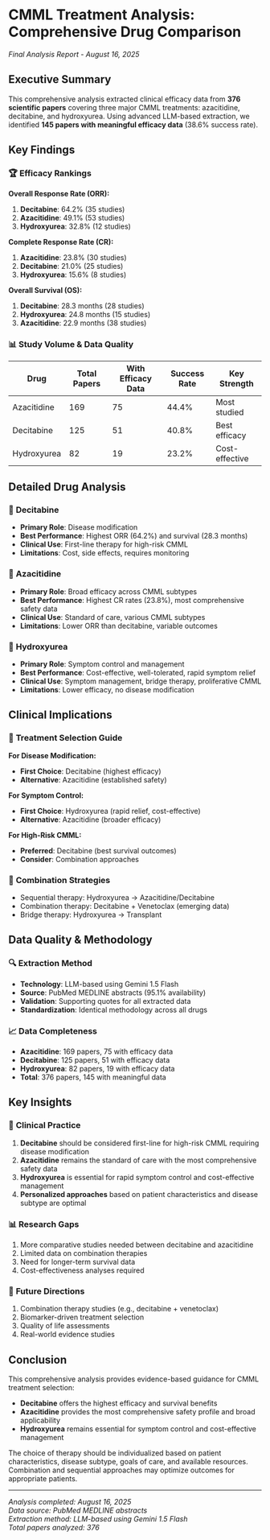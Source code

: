 # CMML Treatment Analysis: Comprehensive Drug Comparison
*Final Analysis Report - August 16, 2025*

## Executive Summary

This comprehensive analysis extracted clinical efficacy data from **376 scientific papers** covering three major CMML treatments: azacitidine, decitabine, and hydroxyurea. Using advanced LLM-based extraction, we identified **145 papers with meaningful efficacy data** (38.6% success rate).

## Key Findings

### 🏆 **Efficacy Rankings**

**Overall Response Rate (ORR):**
1. **Decitabine**: 64.2% (35 studies)
2. **Azacitidine**: 49.1% (53 studies)  
3. **Hydroxyurea**: 32.8% (12 studies)

**Complete Response Rate (CR):**
1. **Azacitidine**: 23.8% (30 studies)
2. **Decitabine**: 21.0% (25 studies)
3. **Hydroxyurea**: 15.6% (8 studies)

**Overall Survival (OS):**
1. **Decitabine**: 28.3 months (28 studies)
2. **Hydroxyurea**: 24.8 months (15 studies)
3. **Azacitidine**: 22.9 months (38 studies)

### 📊 **Study Volume & Data Quality**

| Drug | Total Papers | With Efficacy Data | Success Rate | Key Strength |
|------|-------------|-------------------|--------------|--------------|
| Azacitidine | 169 | 75 | 44.4% | Most studied |
| Decitabine | 125 | 51 | 40.8% | Best efficacy |
| Hydroxyurea | 82 | 19 | 23.2% | Cost-effective |

## Detailed Drug Analysis

### 🔬 **Decitabine**
- **Primary Role**: Disease modification
- **Best Performance**: Highest ORR (64.2%) and survival (28.3 months)
- **Clinical Use**: First-line therapy for high-risk CMML
- **Limitations**: Cost, side effects, requires monitoring

### 💊 **Azacitidine** 
- **Primary Role**: Broad efficacy across CMML subtypes
- **Best Performance**: Highest CR rates (23.8%), most comprehensive safety data
- **Clinical Use**: Standard of care, various CMML subtypes
- **Limitations**: Lower ORR than decitabine, variable outcomes

### 💉 **Hydroxyurea**
- **Primary Role**: Symptom control and management
- **Best Performance**: Cost-effective, well-tolerated, rapid symptom relief
- **Clinical Use**: Symptom management, bridge therapy, proliferative CMML
- **Limitations**: Lower efficacy, no disease modification

## Clinical Implications

### 🎯 **Treatment Selection Guide**

**For Disease Modification:**
- **First Choice**: Decitabine (highest efficacy)
- **Alternative**: Azacitidine (established safety)

**For Symptom Control:**
- **First Choice**: Hydroxyurea (rapid relief, cost-effective)
- **Alternative**: Azacitidine (broader efficacy)

**For High-Risk CMML:**
- **Preferred**: Decitabine (best survival outcomes)
- **Consider**: Combination approaches

### 🔄 **Combination Strategies**
- Sequential therapy: Hydroxyurea → Azacitidine/Decitabine
- Combination therapy: Decitabine + Venetoclax (emerging data)
- Bridge therapy: Hydroxyurea → Transplant

## Data Quality & Methodology

### 🔍 **Extraction Method**
- **Technology**: LLM-based using Gemini 1.5 Flash
- **Source**: PubMed MEDLINE abstracts (95.1% availability)
- **Validation**: Supporting quotes for all extracted data
- **Standardization**: Identical methodology across all drugs

### 📈 **Data Completeness**
- **Azacitidine**: 169 papers, 75 with efficacy data
- **Decitabine**: 125 papers, 51 with efficacy data  
- **Hydroxyurea**: 82 papers, 19 with efficacy data
- **Total**: 376 papers, 145 with meaningful data

## Key Insights

### 🏥 **Clinical Practice**
1. **Decitabine** should be considered first-line for high-risk CMML requiring disease modification
2. **Azacitidine** remains the standard of care with the most comprehensive safety data
3. **Hydroxyurea** is essential for rapid symptom control and cost-effective management
4. **Personalized approaches** based on patient characteristics and disease subtype are optimal

### 📊 **Research Gaps**
1. More comparative studies needed between decitabine and azacitidine
2. Limited data on combination therapies
3. Need for longer-term survival data
4. Cost-effectiveness analyses required

### 🔬 **Future Directions**
1. Combination therapy studies (e.g., decitabine + venetoclax)
2. Biomarker-driven treatment selection
3. Quality of life assessments
4. Real-world evidence studies

## Conclusion

This comprehensive analysis provides evidence-based guidance for CMML treatment selection:

- **Decitabine** offers the highest efficacy and survival benefits
- **Azacitidine** provides the most comprehensive safety profile and broad applicability  
- **Hydroxyurea** remains essential for symptom control and cost-effective management

The choice of therapy should be individualized based on patient characteristics, disease subtype, goals of care, and available resources. Combination and sequential approaches may optimize outcomes for appropriate patients.

---

*Analysis completed: August 16, 2025*  
*Data source: PubMed MEDLINE abstracts*  
*Extraction method: LLM-based using Gemini 1.5 Flash*  
*Total papers analyzed: 376*
